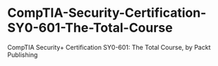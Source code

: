 # CompTIA-Security-Certification-SY0-601-The-Total-Course
CompTIA Security+ Certification SY0-601: The Total Course, by Packt Publishing
